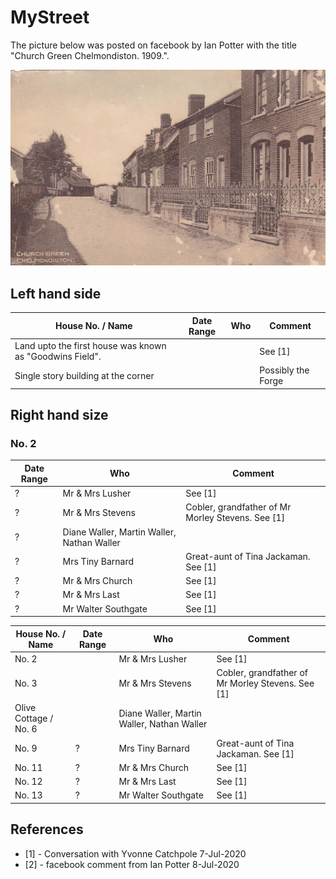 # MyStreet

The picture below was posted on facebook by Ian Potter with the title "Church Green Chelmondiston. 1909.".
 
 <img src="https://github.com/MartinDavidWaller/MyStreet/blob/master/Pictures/ChurchGreen.jpg?sanitize=true&raw=true" />

## Left hand side

| House No. / Name | Date Range | Who | Comment |
|------------------|------------|-----|---------|
| Land upto the first house was known as "Goodwins Field". | | | See [1] |
| Single story building at the corner | | | Possibly the Forge |

## Right hand size

### No. 2

| Date Range | Who | Comment |
|------------|-----|---------|
| ? | Mr & Mrs Lusher | See [1] |
| ? | Mr & Mrs Stevens | Cobler, grandfather of Mr Morley Stevens. See [1] |
| ? | Diane Waller, Martin Waller, Nathan Waller | |
| ? | Mrs Tiny Barnard | Great-aunt of Tina Jackaman. See [1] |
| ? | Mr & Mrs Church | See [1] |
| ? | Mr & Mrs Last | See [1] |
| ? | Mr Walter Southgate | See [1] |

| House No. / Name | Date Range | Who | Comment |
|------------------|------------|-----|---------|
| No. 2 | | Mr & Mrs Lusher | See [1] |
| No. 3 | | Mr & Mrs Stevens | Cobler, grandfather of Mr Morley Stevens. See [1] |
| Olive Cottage / No. 6 | | Diane Waller, Martin Waller, Nathan Waller | |
| No. 9 | ? | Mrs Tiny Barnard | Great-aunt of Tina Jackaman. See [1] |
| No. 11 | ? | Mr & Mrs Church | See [1] |
| No. 12 | ? | Mr & Mrs Last | See [1] |
| No. 13 | ? | Mr Walter Southgate | See [1] |

## References

* [1] - Conversation with Yvonne Catchpole 7-Jul-2020
* [2] - facebook comment from Ian Potter 8-Jul-2020